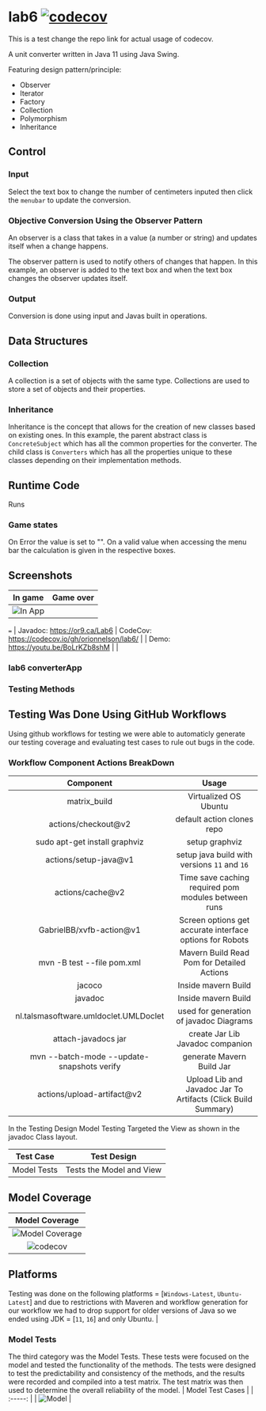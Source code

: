 # lab6 [![codecov](https://codecov.io/gh/orionnelson/lab6/branch/main/graph/badge.svg?token=dJEEOahZ8n)](https://codecov.io/gh/orionnelson/lab6/branch/main)


This is a test change the repo link for actual usage of codecov.



A unit converter written in Java 11 using Java Swing.

Featuring design pattern/principle:

* Observer
* Iterator
* Factory
* Collection
* Polymorphism
* Inheritance

## Control

### Input

Select the text box to change the number of centimeters inputed then click the `menubar` to update the conversion.


### Objective Conversion Using the Observer Pattern


An observer is a class that takes in a value (a number or string) and updates itself when a change happens.

The observer pattern is used to notify others of changes that happen. In this example, an observer is added to the text box and when the text box changes the observer updates itself.

### Output

Conversion is done using input and Javas built in operations.

## Data Structures

### Collection

A collection is a set of objects with the same type. Collections are used to store a set of objects and their properties.

### Inheritance

Inheritance is the concept that allows for the creation of new classes based on existing ones. In this example, the parent abstract class is `ConcreteSubject` which has all the common properties for the converter. The child class is `Converters` which has all the properties unique to these classes depending on their implementation methods.


## Runtime Code
Runs 


### Game states

On Error the value is set to "".
On a valid value when accessing the menu bar the calculation is given in the respective boxes.

## Screenshots

| In game    | Game over   |
| :------------: | :----------: |
| ![In App](screenshots/in_game.png) |  |
`=`
| Javadoc: https://or9.ca/Lab6 | CodeCov: https://codecov.io/gh/orionnelson/lab6/ |
| Demo: https://youtu.be/BoLrKZb8shM |                                                          |

### lab6 converterApp


### Testing Methods 
## Testing Was Done Using GitHub Workflows
Using github workflows for testing we were able to automaticly generate our testing coverage and evaluating test cases to rule out bugs in the code. 

### Workflow Component Actions BreakDown
| Component    | Usage   |
| :------------: | :----------: |
| matrix_build |  Virtualized OS Ubuntu |
| actions/checkout@v2  | default action clones repo | 
| sudo apt-get install graphviz | setup graphviz | 
| actions/setup-java@v1 | setup java build with versions `11` and `16` |
|  actions/cache@v2 | Time save caching required pom modules between runs |
| GabrielBB/xvfb-action@v1 | Screen options get accurate interface options for Robots |
|  mvn -B test --file pom.xml | Mavern Build Read Pom for Detailed Actions |
| jacoco | Inside mavern Build | 
| javadoc | Inside mavern Build | 
| nl.talsmasoftware.umldoclet.UMLDoclet |  used for generation of javadoc Diagrams |
| attach-javadocs jar | create Jar Lib Javadoc companion |
|  mvn --batch-mode --update-snapshots verify | generate Mavern Build Jar  |
| actions/upload-artifact@v2 | Upload Lib and Javadoc Jar To Artifacts (Click Build Summary) | 


In the Testing Design Model Testing Targeted the View as shown in the javadoc Class layout.

| Test Case	 |		Test Design | 
| :--------: | :---------:  |
| Model Tests		|	Tests the Model and View |

## Model Coverage
| Model Coverage |
| :--------: |
| ![Model Coverage](https://or9.ca/soccer/testitems/model%20coverage.png) |
| ![codecov](https://codecov.io/gh/orionnelson/lab6/branch/main/graph/sunburst.svg?token=dJEEOahZ8n) |


## Platforms 

Testing was done on the following platforms = [`Windows-Latest`, `Ubuntu-Latest`] and due to restrictions with Maveren and workflow generation for our workflow we had to drop support for older versions of Java so we ended using JDK = [`11`, `16`] and only Ubuntu.                             |


### Model Tests 

The third category was the Model Tests. These tests were focused on the model and tested the functionality of the methods.  The tests were designed to test the predictability and consistency of the methods, and the results were recorded and compiled into a test matrix. The test matrix was then used to determine the overall reliability of the model.
| Model  Test Cases                                             | 
| :-----:                                                       |
| ![Model](https://or9.ca/soccer/testitems/TestModels.png) |




